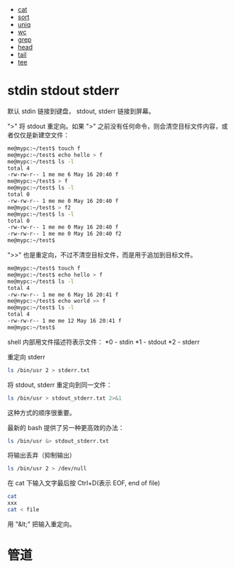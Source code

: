 * [cat](/Shell/cat.md)
* [sort](/Shell/sort.md)
* [uniq](/Shell/uniq.md)
* [wc](/Shell/wc.md)
* [grep](/Shell/grep.md)
* [head](/Shell/head.md)
* [tail](/Shell/tail.md)
* [tee](/Shell/tee.md)


# stdin stdout stderr
默认 stdin 链接到键盘， stdout, stderr 链接到屏幕。


">" 将 stdout 重定向。如果 ">" 之前没有任何命令，则会清空目标文件内容，或者仅仅是新建空文件：
```bash
me@mypc:~/test$ touch f
me@mypc:~/test$ echo hello > f
me@mypc:~/test$ ls -l
total 4
-rw-rw-r-- 1 me me 6 May 16 20:40 f
me@mypc:~/test$ > f
me@mypc:~/test$ ls -l
total 0
-rw-rw-r-- 1 me me 0 May 16 20:40 f
me@mypc:~/test$ > f2
me@mypc:~/test$ ls -l
total 0
-rw-rw-r-- 1 me me 0 May 16 20:40 f
-rw-rw-r-- 1 me me 0 May 16 20:40 f2
me@mypc:~/test$ 
```


">>" 也是重定向，不过不清空目标文件，而是用于追加到目标文件。
```bash
me@mypc:~/test$ touch f
me@mypc:~/test$ echo hello > f
me@mypc:~/test$ ls -l
total 4
-rw-rw-r-- 1 me me 6 May 16 20:41 f
me@mypc:~/test$ echo world >> f
me@mypc:~/test$ ls -l
total 4
-rw-rw-r-- 1 me me 12 May 16 20:41 f
me@mypc:~/test$ 
```


shell 内部用文件描述符表示文件：
*0 - stdin
*1 - stdout
*2 - stderr


重定向 stderr
```bash
ls /bin/usr 2 > stderr.txt
```


将 stdout, stderr 重定向到同一文件：
```bash
ls /bin/usr > stdout_stderr.txt 2>&1
```
这种方式的顺序很重要。


最新的 bash 提供了另一种更高效的办法：
```bash
ls /bin/usr &> stdout_stderr.txt
```


将输出丢弃（抑制输出）
```bash
ls /bin/usr 2 > /dev/null
```


在 cat 下输入文字最后按 Ctrl+D(表示 EOF, end of file)
```bash
cat
xxx
cat < file
```


用 "&amp;lt;" 把输入重定向。


# 管道
